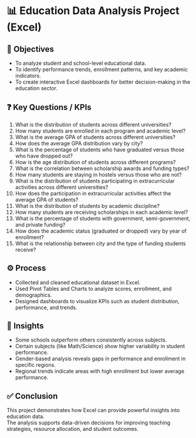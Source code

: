 # 📊 Education Data Analysis Project (Excel)

## 🎯 Objectives
- To analyze student and school-level educational data.  
- To identify performance trends, enrollment patterns, and key academic indicators.  
- To create interactive Excel dashboards for better decision-making in the education sector.  

## ❓ Key Questions / KPIs
1. What is the distribution of students across different universities? 
2. How many students are enrolled in each program and academic level? 
3. What is the average GPA of students across different universities? 
4. How does the average GPA distribution vary by city? 
5. What is the percentage of students who have graduated versus those who have dropped 
out? 
6. How is the age distribution of students across different programs? 
7. What is the correlation between scholarship awards and funding types? 
8. How many students are staying in hostels versus those who are not? 
9. What is the distribution of students participating in extracurricular activities across 
different universities? 
10. How does the participation in extracurricular activities affect the average GPA of 
students? 
11. What is the distribution of students by academic discipline? 
12. How many students are receiving scholarships in each academic level? 
13. What is the percentage of students with government, semi-government, and private 
funding? 
14. How does the academic status (graduated or dropped) vary by year of enrollment? 
15. What is the relationship between city and the type of funding students receive? 

## ⚙️ Process
- Collected and cleaned educational dataset in Excel.  
- Used Pivot Tables and Charts to analyze scores, enrollment, and demographics.  
- Designed dashboards to visualize KPIs such as student distribution, performance, and trends.  

## 🔎 Insights
- Some schools outperform others consistently across subjects.  
- Certain subjects (like Math/Science) show higher variability in student performance.  
- Gender-based analysis reveals gaps in performance and enrollment in specific regions.  
- Regional trends indicate areas with high enrollment but lower average performance.  

## ✅ Conclusion
This project demonstrates how Excel can provide powerful insights into education data.  
The analysis supports data-driven decisions for improving teaching strategies, resource allocation, and student outcomes.  
